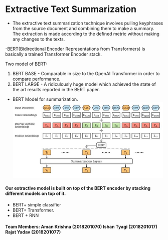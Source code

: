 # Extractive Text Summarization
- The extractive text summarization technique involves pulling keyphrases from the source document and combining them to make a summary. The extraction is made according to the defined metric without making any changes to the texts.

-BERT(Bidirectional Encoder Representations from Transformers) is basically
a trained Transformer Encoder stack.

Two model of BERT:
1. BERT BASE - Comparable in size to the OpenAI Transformer in order to
compare performance.
2. BERT LARGE - A ridiculously huge model which achieved the state of the
art results reported in the BERT paper.

* BERT Model for summarization.
![HTTP](2.png)                                  

#### Our extractive model is built on top of the BERT encoder by stacking different models on top of it.
* BERT+ simple classifier
* BERT+ Transformer.
* BERT + RNN


#### Team Members: Aman Krishna (2018201070) Ishan Tyagi (2018201017) Rajat Yadav (2018201077) 
